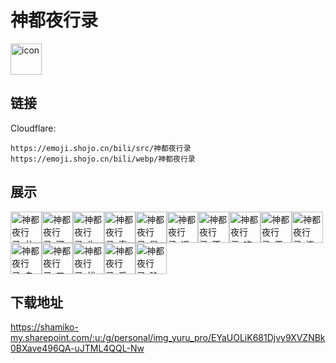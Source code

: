 # 神都夜行录
<img src="https://emoji.shojo.cn/bili/src/神都夜行录/icon.png" width="50" height="50" alt="icon">

## 链接
Cloudflare:
```
https://emoji.shojo.cn/bili/src/神都夜行录
https://emoji.shojo.cn/bili/webp/神都夜行录
```
## 展示
<img src="https://emoji.shojo.cn/bili/src/神都夜行录/神都夜行录-共工化神.png" width="50" height="50" alt="神都夜行录-共工化神"><img src="https://emoji.shojo.cn/bili/src/神都夜行录/神都夜行录-可爱.png" width="50" height="50" alt="神都夜行录-可爱"><img src="https://emoji.shojo.cn/bili/src/神都夜行录/神都夜行录-牛.png" width="50" height="50" alt="神都夜行录-牛"><img src="https://emoji.shojo.cn/bili/src/神都夜行录/神都夜行录-喜欢.png" width="50" height="50" alt="神都夜行录-喜欢"><img src="https://emoji.shojo.cn/bili/src/神都夜行录/神都夜行录-星星眼.png" width="50" height="50" alt="神都夜行录-星星眼"><img src="https://emoji.shojo.cn/bili/src/神都夜行录/神都夜行录-退下.png" width="50" height="50" alt="神都夜行录-退下"><img src="https://emoji.shojo.cn/bili/src/神都夜行录/神都夜行录-不可思议.png" width="50" height="50" alt="神都夜行录-不可思议"><img src="https://emoji.shojo.cn/bili/src/神都夜行录/神都夜行录-吃瓜子.png" width="50" height="50" alt="神都夜行录-吃瓜子"><img src="https://emoji.shojo.cn/bili/src/神都夜行录/神都夜行录-思考.png" width="50" height="50" alt="神都夜行录-思考"><img src="https://emoji.shojo.cn/bili/src/神都夜行录/神都夜行录-浇花.png" width="50" height="50" alt="神都夜行录-浇花"><img src="https://emoji.shojo.cn/bili/src/神都夜行录/神都夜行录-自抱自泣.png" width="50" height="50" alt="神都夜行录-自抱自泣"><img src="https://emoji.shojo.cn/bili/src/神都夜行录/神都夜行录-工作.png" width="50" height="50" alt="神都夜行录-工作"><img src="https://emoji.shojo.cn/bili/src/神都夜行录/神都夜行录-拔剑.png" width="50" height="50" alt="神都夜行录-拔剑"><img src="https://emoji.shojo.cn/bili/src/神都夜行录/神都夜行录-爱你.png" width="50" height="50" alt="神都夜行录-爱你"><img src="https://emoji.shojo.cn/bili/src/神都夜行录/神都夜行录-脸红.png" width="50" height="50" alt="神都夜行录-脸红">

## 下载地址

https://shamiko-my.sharepoint.com/:u:/g/personal/img_yuru_pro/EYaUOLiK681Djvy9XVZNBk0BXave496QA-uJTML4QQL-Nw